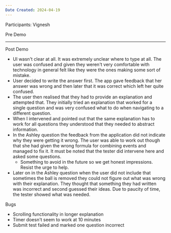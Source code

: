 ```yaml
---
Date Created: 2024-04-19
---
```

Participants: Vignesh

Pre Demo


----
Post Demo
- UI wasn't clear at all. It was extremely unclear where to type at all. The user was confused and given they weren't very comfortable with technology in general felt like they were the ones making some sort of mistake.
- User decided to write the answer first. The app gave feedback that her answer was wrong and then later that it was correct which left her quite confused. 
- The user then realised that they had to provide an explanation and attempted that. They initially tried an explanation that worked for a single question and was very confused what to do when navigating to a different question. 
- When I intervened and pointed out that the same explanation has to work for all questions they understood that they needed to abstract information.
- In the Ashley question the feedback from the application did not indicate why they were getting it wrong. The user was able to work out though that she had given the wrong formula for combining events and managed to fix it. It must be noted that the tester did intervene here and asked some questions. 
	- Something to avoid in the future so we get honest impressions. Resist the urge to help.
- Later on in the Ashley question when the user did not include that sometimes the ball is removed they could not figure out what was wrong with their explanation. They thought that something they had written was incorrect and second guessed their ideas. Due to paucity of time, the tester showed what was needed.

Bugs
- Scrolling functionality in longer explanation
- Timer doesn't seem to work at 10 minutes
- Submit test failed and marked one question incorrect